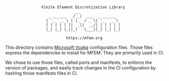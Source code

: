                     Finite Element Discretization Library
                                   __
                       _ __ ___   / _|  ___  _ __ ___
                      | '_ ` _ \ | |_  / _ \| '_ ` _ \
                      | | | | | ||  _||  __/| | | | | |
                      |_| |_| |_||_|   \___||_| |_| |_|

                               https://mfem.org

This directory contains [Microsoft Vcpkg](https://vcpkg.io) configuration
files. Those files express the dependencies to install for MFEM. They are
primarily used in CI.

We chose to use those files, called ports and manifests, to enforce the version
of packages, and easily track changes in the CI configuration by hashing those
manifests files in CI.
